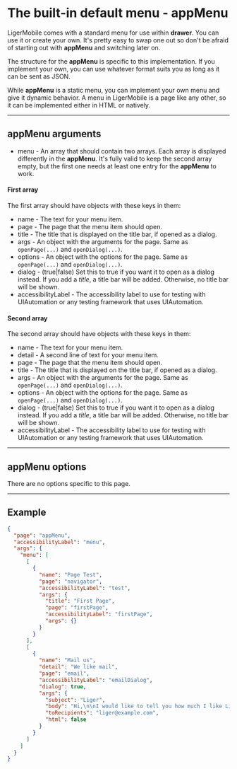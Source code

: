 # The built-in default menu - appMenu

LigerMobile comes with a standard menu for use within **drawer**. You can use it or create your own. It's pretty easy to swap one out so don't be afraid of starting out with **appMenu** and switching later on.

The structure for the **appMenu** is specific to this implementation. If you implement your own, you can use whatever format suits you as long as it can be sent as JSON.

While **appMenu** is a static menu, you can implement your own menu and give it dynamic behavior. A menu in LigerMobile is a page like any other, so it can be implemented either in HTML or natively.

---

## appMenu arguments

* menu - An array that should contain two arrays. Each array is displayed differently in the **appMenu**. It's fully valid to keep the second array empty, but the first one needs at least one entry for the **appMenu** to work.

#### First array

The first array should have objects with these keys in them:

* name - The text for your menu item.
* page - The page that the menu item should open.
* title - The title that is displayed on the title bar, if opened as a dialog.
* args - An object with the arguments for the page. Same as ```openPage(...)``` and ```openDialog(...)```.
* options - An object with the options for the page. Same as ```openPage(...)``` and ```openDialog(...)```.
* dialog - (true|false) Set this to true if you want it to open as a dialog instead. If you add a _title_, a title bar will be added. Otherwise, no title bar will be shown.
* accessibilityLabel - The accessibility label to use for testing with UIAutomation or any testing framework that uses UIAutomation.

#### Second array

The second array should have objects with these keys in them:

* name - The text for your menu item.
* detail - A second line of text for your menu item.
* page - The page that the menu item should open.
* title - The title that is displayed on the title bar, if opened as a dialog.
* args - An object with the arguments for the page. Same as ```openPage(...)``` and ```openDialog(...)```.
* options - An object with the options for the page. Same as ```openPage(...)``` and ```openDialog(...)```.
* dialog - (true|false) Set this to true if you want it to open as a dialog instead. If you add a _title_, a title bar will be added. Otherwise, no title bar will be shown.
* accessibilityLabel - The accessibility label to use for testing with UIAutomation or any testing framework that uses UIAutomation.

---

## appMenu options

There are no options specific to this page.

---

## Example

```json
{
  "page": "appMenu",
  "accessibilityLabel": "menu",
  "args": {
    "menu": [
      [
        {
          "name": "Page Test",
          "page": "navigator",
          "accessibilityLabel": "test",
          "args": {
            "title": "First Page",
            "page": "firstPage",
            "accessibilityLabel": "firstPage",
            "args": {}
          }
        }
      ],
      [
        {
          "name": "Mail us",
          "detail": "We like mail",
          "page": "email",
          "accessibilityLabel": "emailDialog",
          "dialog": true,
          "args": {
            "subject": "Liger",
            "body": "Hi,\n\nI would like to tell you how much I like Liger.\n\n//Me",
            "toRecipients": "liger@example.com",
            "html": false
          }
        }
      ]
    ]
  }
}
```
